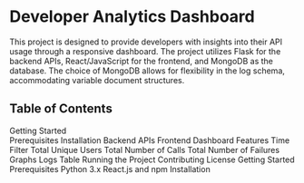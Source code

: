 # Developer Analytics Dashboard

This project is designed to provide developers with insights into their API usage through a responsive dashboard. The project utilizes Flask for the backend APIs, React/JavaScript for the frontend, and MongoDB as the database. The choice of MongoDB allows for flexibility in the log schema, accommodating variable document structures.

## Table of Contents

Getting Started <br />
Prerequisites
Installation
Backend APIs
Frontend
Dashboard Features
Time Filter
Total Unique Users
Total Number of Calls
Total Number of Failures
Graphs
Logs Table
Running the Project
Contributing
License
Getting Started
Prerequisites
Python 3.x
React.js and npm
Installation
